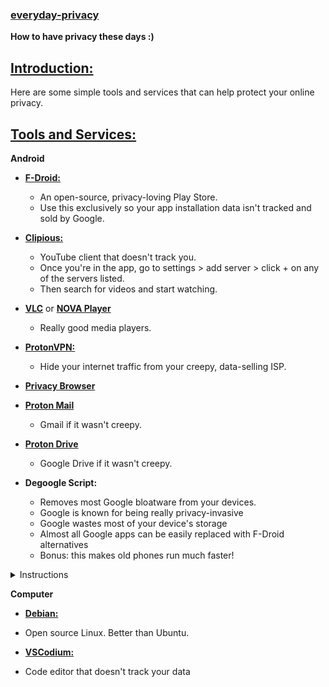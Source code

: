 ### [everyday-privacy](#)

**How to have privacy these days :)**

## [Introduction:](#)

Here are some simple tools and services that can help protect your online privacy.

## [Tools and Services:](#)

  **Android**
  
- **[F-Droid:](https://f-droid.org/en/)**
  - An open-source, privacy-loving Play Store.
  - Use this exclusively so your app installation data isn't tracked and sold by Google.

- **[Clipious:](https://f-droid.org/en/packages/com.github.lamarios.clipious/)**
  - YouTube client that doesn't track you.
  - Once you're in the app, go to settings > add server > click + on any of the servers listed.
  - Then search for videos and start watching.

- **[VLC](https://f-droid.org/en/packages/org.videolan.vlc/)** or **[NOVA Player](https://f-droid.org/en/packages/org.courville.nova/)**
  - Really good media players.

- **[ProtonVPN:](https://f-droid.org/en/packages/ch.protonvpn.android/)**
  - Hide your internet traffic from your creepy, data-selling ISP.

- **[Privacy Browser](https://f-droid.org/en/packages/com.stoutner.privacybrowser.standard/)**

- **[Proton Mail](https://account.proton.me/mail)**
  - Gmail if it wasn't creepy.

- **[Proton Drive](https://proton.me/drive)**
  - Google Drive if it wasn't creepy.

- **Degoogle Script:**
  - Removes most Google bloatware from your devices.
  - Google is known for being really privacy-invasive
  - Google wastes most of your device's storage
  - Almost all Google apps can be easily replaced with F-Droid alternatives
  - Bonus: this makes old phones run much faster!

<details>
  <summary>Instructions</summary>
  

  Instructions:
  
  1. [Install ADB on your laptop](https://www.xda-developers.com/install-adb-windows-macos-linux/)
  2. [Enable USB Debugging](https://developer.android.com/studio/debug/dev-options)
  3. Plug your phone into your laptop and hit "allow usb debugging"
  4. Paste this into a terminal

  ```
  adb uninstall --user 0 com.google.android.apps.accessibility.auditor
  adb uninstall --user 0 com.google.android.apps.accessibility.maui.actionblocks
  adb uninstall --user 0 com.google.android.marvin.talkback
  adb uninstall --user 0 com.google.android.projection.gearhead
  adb uninstall --user 0 com.google.android.embedded.projection
  adb uninstall --user 0 com.google.android.apps.work.clouddpc
  adb uninstall --user 0 com.google.android.webview
  adb uninstall --user 0 com.google.android.webview.beta
  adb uninstall --user 0 com.google.android.webview.canary
  adb uninstall --user 0 com.google.android.webview.dev
  adb uninstall --user 0 com.google.android.tvrecommendations
  adb uninstall --user 0 com.google.android.tvlauncher
  adb uninstall --user 0 com.google.android.leanbacklauncher
  adb uninstall --user 0 com.google.android.tv.remote.service
  adb uninstall --user 0 com.google.android.wearable.assistant
  adb uninstall --user 0 com.google.android.backdrop
  adb uninstall --user 0 com.google.android.apps.blogger
  adb uninstall --user 0 com.google.android.calculator
  adb uninstall --user 0 com.google.samples.apps.cardboarddemo
  adb uninstall --user 0 com.google.android.ims
  adb uninstall --user 0 com.chrome.beta
  adb uninstall --user 0 com.chrome.canary
  adb uninstall --user 0 com.chrome.dev
  adb uninstall --user 0 com.google.chromeremotedesktop
  adb uninstall --user 0 com.google.android.apps.mediashell
  adb uninstall --user 0 com.google.android.deskclock
  adb uninstall --user 0 com.androidx.compose.material.catalog
  adb uninstall --user 0 com.google.android.contacts
  adb uninstall --user 0 com.google.android.apps.audition
  adb uninstall --user 0 com.google.android.apps.village.boond
  adb uninstall --user 0 com.google.android.apps.restore
  adb uninstall --user 0 com.google.android.apps.pixelmigrate
  adb uninstall --user 0 com.google.android.apps.wifisetup.app
  adb uninstall --user 0 com.google.android.apps.wellbeing
  adb uninstall --user 0 com.google.android.apps.camera.poseidon
  adb uninstall --user 0 com.google.android.apps.kids.familylinkhelper
  adb uninstall --user 0 com.google.location.nearby.apps.fastpair.validator
  adb uninstall --user 0 com.google.android.apps.nbu.files
  adb uninstall --user 0 com.google.android.apps.photosgo
  adb uninstall --user 0 com.google.android.apps.automotive.gamesnacks
  adb uninstall --user 0 com.google.android.inputmethod.latin
  adb uninstall --user 0 com.google.android.gm
  adb uninstall --user 0 com.google.android.gm.lite
  adb uninstall --user 0 com.google.android.googlequicksearchbox
  adb uninstall --user 0 com.google.android.apps.enterprise.cpanel
  adb uninstall --user 0 com.google.android.apps.aiy
  adb uninstall --user 0 com.google.android.apps.giant
  adb uninstall --user 0 com.google.android.katniss
  adb uninstall --user 0 com.google.android.apps.cultural
  adb uninstall --user 0 com.google.android.apps.googleassistant
  adb uninstall --user 0 com.google.android.apps.assistant
  adb uninstall --user 0 com.google.android.apps.authenticator2
  adb uninstall --user 0 com.google.android.apps.automotive.templates.host
  adb uninstall --user 0 com.google.android.apps.automotive.inputmethod
  adb uninstall --user 0 com.google.android.calendar
  adb uninstall --user 0 com.google.android.apps.dynamite
  adb uninstall --user 0 com.android.chrome
  adb uninstall --user 0 com.google.android.apps.classroom
  adb uninstall --user 0 com.google.android.apps.cloudconsole
  adb uninstall --user 0 com.google.enterprise.topaz.mobile.android
  adb uninstall --user 0 com.google.android.apps.docs.editors.docs
  adb uninstall --user 0 com.google.android.apps.docs
  adb uninstall --user 0 com.google.earth
  adb uninstall --user 0 com.google.android.apps.kids.familylink
  adb uninstall --user 0 com.google.android.apps.tycho
  adb uninstall --user 0 com.google.android.apps.adm
  adb uninstall --user 0 com.google.android.apps.fitness
  adb uninstall --user 0 com.google.android.apps.searchlite
  adb uninstall --user 0 com.google.android.apps.health.research.studies
  adb uninstall --user 0 com.google.android.apps.chromecast.app
  adb uninstall --user 0 com.google.samples.apps.iosched
  adb uninstall --user 0 com.google.android.keep
  adb uninstall --user 0 com.google.ar.lens
  adb uninstall --user 0 com.google.android.apps.ads.homeservices
  adb uninstall --user 0 com.google.android.apps.maps
  adb uninstall --user 0 com.google.android.apps.mapslite
  adb uninstall --user 0 com.google.android.apps.tachyon
  adb uninstall --user 0 com.google.android.apps.meetings
  adb uninstall --user 0 com.google.android.apps.messaging
  adb uninstall --user 0 com.google.android.apps.magazines
  adb uninstall --user 0 com.google.android.apps.subscriptions.red
  adb uninstall --user 0 com.google.android.apps.paidtasks
  adb uninstall --user 0 com.google.android.apps.nbu.paisa.user
  adb uninstall --user 0 com.google.android.apps.photos
  adb uninstall --user 0 com.google.android.apps.wearables.maestro.companion
  adb uninstall --user 0 com.google.android.apps.wear.companion
  adb uninstall --user 0 com.google.android.wearable.watchface.rwf
  adb uninstall --user 0 com.google.android.wearable.fitbit.mcu.data
  adb uninstall --user 0 com.google.android.apps.books
  adb uninstall --user 0 com.google.android.apps.playconsole
  adb uninstall --user 0 com.google.android.play.games
  adb uninstall --user 0 com.google.android.gms
  adb uninstall --user 0 com.google.ar.core
  adb uninstall --user 0 com.google.android.apps.podcasts
  adb uninstall --user 0 com.google.android.apps.docs.editors.sheets
  adb uninstall --user 0 com.google.android.apps.docs.editors.slides
  adb uninstall --user 0 com.google.android.apps.helprtc
  adb uninstall --user 0 com.google.android.apps.tasks
  adb uninstall --user 0 com.google.android.apps.translate
  adb uninstall --user 0 com.google.android.videos
  adb uninstall --user 0 com.google.android.apps.googlevoice
  adb uninstall --user 0 com.google.android.apps.walletnfcrel
  adb uninstall --user 0 com.google.android.apps.healthdata
  adb uninstall --user 0 com.google.android.wearable.healthservices
  adb uninstall --user 0 com.google.android.apps.jam
  adb uninstall --user 0 com.google.android.tv
  adb uninstall --user 0 com.google.android.apps.cloud.cloudbi
  adb uninstall --user 0 com.google.android.apps.accessibility.reveal
  adb uninstall --user 0 com.google.android.apps.accessibility.magnifier
  adb uninstall --user 0 com.google.android.apps.motionsense.bridge
  adb uninstall --user 0 com.google.android.apps.navlite
  adb uninstall --user 0 com.google.android.apps.onlineinsightspanel
  adb uninstall --user 0 com.google.android.apps.safetyhub
  adb uninstall --user 0 com.google.android.dialer
  adb uninstall --user 0 com.google.android.apps.photos.scanner
  adb uninstall --user 0 com.google.android.GoogleCamera
  adb uninstall --user 0 com.google.android.apps.camera.services
  adb uninstall --user 0 com.google.android.apps.pixel.health
  adb uninstall --user 0 com.google.android.wearable.pixel.pdms
  adb uninstall --user 0 com.google.android.apps.baselinestudy
  adb uninstall --user 0 com.google.research.projectrelate
  adb uninstall --user 0 com.google.android.wearable.protolayout.renderer
  adb uninstall --user 0 com.google.android.apps.seekh
  adb uninstall --user 0 com.google.android.accessibility.reader
  adb uninstall --user 0 com.google.android.apps.recorder
  adb uninstall --user 0 com.google.android.apps.userpanel
  adb uninstall --user 0 com.google.android.apps.security.securityhub
  adb uninstall --user 0 com.google.android.euicc
  adb uninstall --user 0 com.niksoftware.snapseed
  adb uninstall --user 0 com.google.socratic
  adb uninstall --user 0 com.google.android.accessibility.soundamplifier
  adb uninstall --user 0 com.google.android.tts
  adb uninstall --user 0 com.google.android.accessibility.switchaccess
  adb uninstall --user 0 com.google.toontastic
  adb uninstall --user 0 com.google.android.tv
  adb uninstall --user 0 com.google.android.youtube
  adb uninstall --user 0 com.google.android.apps.youtube.producer
  adb uninstall --user 0 com.google.android.youtube.tv
  adb uninstall --user 0 com.google.android.apps.youtube.kids
  adb uninstall --user 0 com.google.android.youtube.tvkids
  adb uninstall --user 0 com.google.android.apps.youtube.music
  adb uninstall --user 0 com.google.android.youtube.tvmusic
  adb uninstall --user 0 com.google.android.apps.youtube.music.pwa
  adb uninstall --user 0 com.google.android.apps.youtube.creator
  adb uninstall --user 0 com.google.android.apps.youtube.unplugged
  adb uninstall --user 0 com.google.android.youtube.tvunplugged
  ```
  
  </details>

  **Computer**
  
  - [**Debian:**](https://www.wikihow.com/Install-Debian)
   - Open source Linux. Better than Ubuntu. 

  - [**VSCodium:**](https://vscodium.com/#install)
   - Code editor that doesn't track your data
